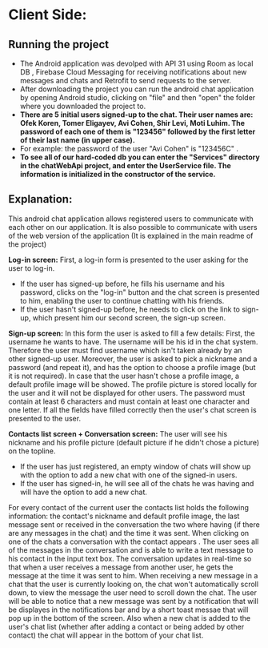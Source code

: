 
# Client Side:

## **Running the project**	

- The Android application was devolped with API 31 using Room as local DB , Firebase Cloud Messaging for receiving notifications about new messages and chats and Retrofit to send requests to the server.
- After downloading the project you can run the android chat application by opening Android studio, clicking on "file" and then "open" the folder where you downloaded the project to.
- **There are 5 initial users signed-up to the chat. Their user names are: Ofek Koren, Tomer Eligayev, Avi Cohen, Shir Levi, Moti Luhim. The password of each one of them is "123456" followed by the first letter of their last name (in upper case).** 
- For example: the password of the user "Avi Cohen" is "123456C" .
- **To see all of our hard-coded db you can enter the "Services" directory in the chatWebApi project, and enter the  UserService file. The information is initialized in the constructor of the service.**

## **Explanation:**
This android chat application allows registered users to communicate with each other on our application. It is also possible to communicate with users of the web version of the application (It is explained in the main readme of the project)

**Log-in screen:**
First, a log-in form is presented to the user asking for the user to log-in.
 - If the user has signed-up before, he fills his username and his password,  clicks on the "log-in" button and the chat screen is presented to him, enabling the user to continue chatting with his friends.
 - If the user hasn't signed-up before, he needs to click on the link to sign-up, which present him our second screen, the sign-up screen. 

**Sign-up screen:**
In this form the user is asked to fill a few details: First, the username he wants to have. The username will be his id in the chat system. Therefore the user must find username which isn't taken already by  an other signed-up user.
Moreover, the user is asked to pick a nickname and a password (and repeat it), and has the option to choose a profile image (but it is not required). In case that the user hasn't chose a profile image, a default profile image will be showed.
The profile picture is stored locally for the user and it will not be displayed for other users.
The password must contain at least 6 characters and must contain at least one character and one letter.
If all the fields have filled correctly then the user's chat screen is presented to the user.


**Contacts list screen + Conversation screen:**
The user will see his nickname and his profile picture (default picture if he didn't chose a picture) on the topline.
- If the user has just registered, an empty window of chats will show up with the option to add a new chat with one of the signed-in users.
- If the user has signed-in, he will see all of the chats he was having and will have the option to add a new chat.

For every contact of the current user the contacts list holds the following information: the contact's nickname and default profile image, the last message sent or received in the conversation the two where having (if there are any messages in the chat) and the time it was sent.
When clicking on one of the chats  a conversation with the contact appears . The user sees all of the messages in the conversation and is able to write a text message to his contact in the input text box. The conversation updates in real-time so that when a user receives a message from another user, he gets the message at the time it was sent to him.
When receiving a new message in a chat that the user is currently looking on, the chat won't automatically scroll down, to view the message the user need to scroll down the chat. The user will be able to notice that a new message was sent by a notification that will be displayes in the notifications bar and by a short toast messae that will pop up in the bottom of the screen. Also when a new chat is added to the user's chat list (whether after adding a contact or being added by other contact) the chat will appear in the bottom of your chat list.